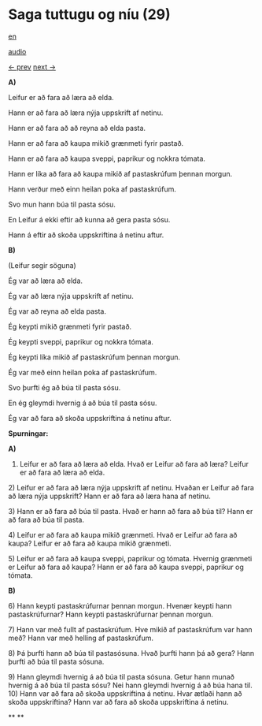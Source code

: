 # Saga tuttugu og níu (29)

[en](../en/story_29.md)

[audio](../audio/story_29.mp3)

[← prev](../is/story_28.md)
[next →](../is/story_30.md)

**A)**

Leifur er að fara að læra að elda.

Hann er að fara að læra nýja uppskrift af netinu.

Hann er að fara að að reyna að elda pasta.

Hann er að fara að kaupa mikið grænmeti fyrir pastað.

Hann er að fara að kaupa sveppi, paprikur og nokkra tómata.

Hann er líka að fara að kaupa mikið af pastaskrúfum þennan morgun.

Hann verður með einn heilan poka af pastaskrúfum.

Svo mun hann búa til pasta sósu.

En Leifur á ekki eftir að kunna að gera pasta sósu.

Hann á eftir að skoða uppskriftina á netinu aftur.

**B)**

(Leifur segir söguna)

Ég var að læra að elda.

Ég var að læra nýja uppskrift af netinu.

Ég var að reyna að elda pasta.

Ég keypti mikið grænmeti fyrir pastað.

Ég keypti sveppi, paprikur og nokkra tómata.

Ég keypti líka mikið af pastaskrúfum þennan morgun.

Ég var með einn heilan poka af pastaskrúfum.

Svo þurfti ég að búa til pasta sósu.

En ég gleymdi hvernig á að búa til pasta sósu.

Ég var að fara að skoða uppskriftina á netinu aftur.

**Spurningar:**

**A)**
1) Leifur er að fara að læra að elda. Hvað er Leifur að fara að læra?
Leifur er að fara að læra að elda.

2\) Leifur er að fara að læra nýja uppskrift af netinu. Hvaðan er Leifur
að fara að læra nýja uppskrift? Hann er að fara að læra hana af netinu.

3\) Hann er að fara að búa til pasta. Hvað er hann að fara að búa til?
Hann er að fara að búa til pasta.

4\) Leifur er að fara að kaupa mikið grænmeti. Hvað er Leifur að fara að
kaupa? Leifur er að fara að kaupa mikið grænmeti.

5\) Leifur er að fara að kaupa sveppi, paprikur og tómata. Hvernig
grænmeti er Leifur að fara að kaupa? Hann er að fara að kaupa sveppi,
paprikur og tómata.

**B)**

6\) Hann keypti pastaskrúfurnar þennan morgun. Hvenær keypti hann
pastaskrúfurnar? Hann keypti pastaskrúfurnar þennan morgun.

7\) Hann var með fullt af pastaskrúfum. Hve mikið af pastaskrúfum var
hann með? Hann var með helling af pastaskrúfum.

8\) Þá þurfti hann að búa til pastasósuna. Hvað þurfti hann þá að gera?
Hann þurfti að búa til pasta sósuna.

9\) Hann gleymdi hvernig á að búa til pasta sósuna. Getur hann munað
hvernig á að búa til pasta sósu? Nei hann gleymdi hvernig á að búa hana
til.
10) Hann var að fara að skoða uppskriftina á netinu. Hvar ætlaði hann að
skoða uppskriftina? Hann var að fara að skoða uppskriftina á netinu.

**
**

